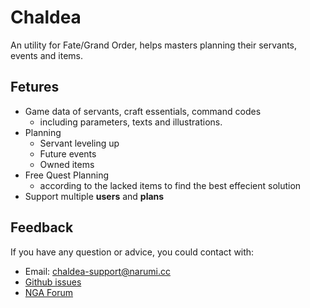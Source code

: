 # Chaldea

An utility for Fate/Grand Order, helps masters planning their servants, events and items.

## Fetures
- Game data of servants, craft essentials, command codes
    - including parameters, texts and illustrations.
- Planning
    - Servant leveling up
    - Future events
    - Owned items
- Free Quest Planning
    - according to the lacked items to find the best effecient solution
- Support multiple **users** and **plans**

## Feedback

If you have any question or advice, you could contact with:
- Email: [chaldea-support@narumi.cc](mailto:chaldea-support@narumi.cc)
- [Github issues](https://github.com/narumishi/chaldea/issues)
- [NGA Forum](https://bbs.nga.cn/read.php?tid=24926789&_ff=540)
